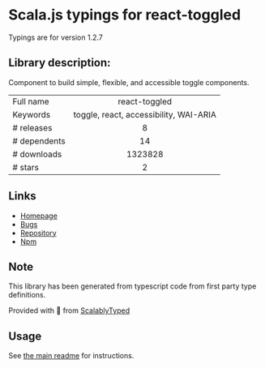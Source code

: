 
# Scala.js typings for react-toggled

Typings are for version 1.2.7

## Library description:
Component to build simple, flexible, and accessible toggle components.

|                    |                 |
| ------------------ | :-------------: |
| Full name          | react-toggled |
| Keywords           | toggle, react, accessibility, WAI-ARIA |
| # releases         | 8 |
| # dependents       | 14 |
| # downloads        | 1323828 |
| # stars            | 2 |

## Links
- [Homepage](https://github.com/kentcdodds/react-toggled#readme)
- [Bugs](https://github.com/kentcdodds/react-toggled/issues)
- [Repository](https://github.com/kentcdodds/react-toggled)
- [Npm](https://www.npmjs.com/package/react-toggled)
    


## Note
This library has been generated from typescript code from first party type definitions.

Provided with :purple_heart: from [ScalablyTyped](https://github.com/oyvindberg/ScalablyTyped)

## Usage
See [the main readme](../../readme.md) for instructions.


